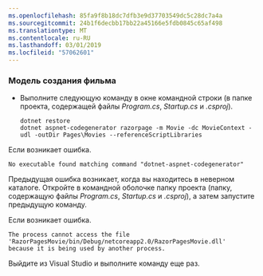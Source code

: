 ```yaml
---
ms.openlocfilehash: 85fa9f8b18dc7dfb3e9d37703549dc5c28dc7a4a
ms.sourcegitcommit: 24b1f6decbb17bb22a45166e5fdb0845c65af498
ms.translationtype: MT
ms.contentlocale: ru-RU
ms.lasthandoff: 03/01/2019
ms.locfileid: "57062601"
---
```

<a name="scaffold"></a>
### <a name="scaffold-the-movie-model"></a>Модель создания фильма

* Выполните следующую команду в окне командной строки (в папке проекта, содержащей файлы *Program.cs*, *Startup.cs* и *.csproj*).

  ```console
  dotnet restore
  dotnet aspnet-codegenerator razorpage -m Movie -dc MovieContext -udl -outDir Pages\Movies --referenceScriptLibraries
  ```

Если возникает ошибка.
  ```
No executable found matching command "dotnet-aspnet-codegenerator"
  ```

Предыдущая ошибка возникает, когда вы находитесь в неверном каталоге. Откройте в командной оболочке папку проекта (папку, содержащую файлы *Program.cs*, *Startup.cs* и *.csproj*), а затем запустите предыдущую команду.

Если возникает ошибка.
  ```
  The process cannot access the file 
 'RazorPagesMovie/bin/Debug/netcoreapp2.0/RazorPagesMovie.dll' 
  because it is being used by another process.
  ```

Выйдите из Visual Studio и выполните команду еще раз.
